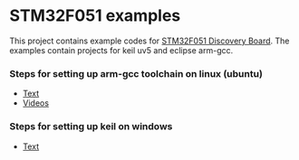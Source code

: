 # STM32F051 examples
This project contains example codes for [STM32F051 Discovery Board](http://www.st.com/web/catalog/tools/FM116/SC959/SS1532/PF253215?sc=internet/evalboard/product/253215.jsp). The examples contain projects for keil uv5 and eclipse arm-gcc.

### Steps for setting up arm-gcc toolchain on linux (ubuntu)
* [Text](https://github.com/bhavink09/stm32f051_template#stm32f051-template)
* [Videos](https://www.youtube.com/watch?v=kxZdUMQdgmI)

### Steps for setting up keil on windows
* [Text](https://github.com/bhavink09/stm32f051_keil_template#stm32f051-discovery-board-example-project-for-keil-uv4)




